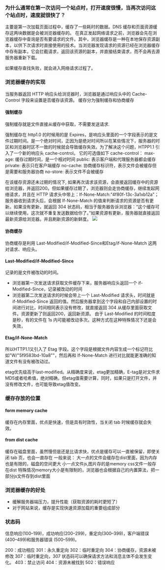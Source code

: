 ### 为什么通常在第一次访问一个站点时，打开速度很慢，当再次访问这个站点时，速度就很快了？
主要是第一次加载页面过程中，缓存了一些耗时的数据。DNS 缓存和页面资源缓存这两块数据是会被浏览器缓存的。
在真正发起网络请求之前，浏览器会先在浏览器缓存中查询是否有要请求的文件。其中，浏览器缓存是一种在本地保存资源副本，以供下次请求时直接使用的技术。当浏览器发现请求的资源已经在浏览器缓存中存有副本，它会拦截请求，返回该资源的副本，并直接结束请求，而不会再去源服务器重新下载。

如果缓存查找失败，就会进入网络请求过程了。

### 浏览器缓存的实现
当服务器返回 HTTP 响应头给浏览器时，浏览器是通过响应头中的 Cache-Control 字段来设置是否缓存该资源。
缓存分为强制缓存和协商缓存
#### 强制缓存
强制缓存就是文件直接从缓存中获取，不需要发送请求.

强制缓存在 http1.0 的时候用的是 Expires，是响应头里面的一个字段表示的是文件过期时间。是一个绝对时间，正因为是绝对时间所以在某些情况下，服务器的时区和浏览器时区不一致的时候就会导致缓存失效。为了解决这个问题，HTPP1.1 引入了一个新的响应头 cache-control。
它的可选值如下
cache-control：
max-age: 缓存过期时间，是一个相对时间
public: 表示客户端和代理服务器都会缓存
private: 表示只在客户端缓存
no-cache: 协商缓存标识符，表示文件会被缓存但是需要和服务器协商
no-store: 表示文件不会被缓存


在该缓存资源还未过期的情况下, 如果再次请求该资源，会直接返回缓存中的资源给浏览器，并返回200。但如果缓存过期了，浏览器则会走协商缓存，继续发起网络请求，并且在 HTTP 请求头中带上：If-None-Match:"4f80f-13c-3a1xb12a"；
服务器收到请求头后，会根据 If-None-Match 的值来判断请求的资源是否有更新。如果没有更新，就返回 304 状态码，相当于服务器告诉浏览器：“这个缓存可以继续使用，这次就不重复发送数据给你了。”如果资源有更新，服务器就直接返回最新资源给浏览器。并且刷新资源的新鲜度。
![](https://static001.geekbang.org/resource/image/5f/08/5fc2f88a04ee0fc41a808f3481287408.png)

#### 协商缓存
协商缓存是利用 Last-Modified/if-Modified-Since和Etag/if-None-Match 这两对请求、响应头。
#### Last-Modified/if-Modified-Since
记录的是文件被改动的时间。
- 浏览器第一次发送请求获取文件缓存下来，服务器响应头返回一个 if-Modified-Since，记录被改动的时间
- 浏览器第二次发送请求的时候会带上一个 Last-Modified 请求头，时间就是 if-Modified-Since 返回的值。然后服务器拿到这个字段和自己内部设置的时间进行对比，时间相同表示没有修改，就直接返回 304 从缓存里面获取文件。资源更新了则返回200，返回新资源。
由于 Last-Modified 的时间粒度是秒，有的文件在 1s 内可能被改动多次。这种方式在这种特殊情况下还是会失效，
#### Etag/if-None-Match
所以HTTP1.1又引入了 Etag 字段。这个字段是根据文件内容生成一个标记符比如"W/"5f9583bd-10a8""，然后再和 If-None-Match 进行对比就能更准确的知道文件有没有被改动过。

etag优先级高于last-modified。从精确度来说，etag更加精确，E-tag是对文件求MD5或者哈希值，绝对精确，但etag值需要计算，同时，如果只是打开文件，并没有修改文件，也可能导致etag值改变。

### 缓存存放的位置
#### form memory cache
缓存在内存里面，优点是快速，但是具有时效性，当关闭 tab 时候缓存就会失效。
#### from dist cache
缓存在磁盘里面，虽然慢但是还是比请求快，优点是缓存可以一直被保留，即使关闭 tab 页，也会一直存在
一般来说：
大一点的文件会缓存在dist里面，因为内存也是有限的，磁盘的空间更大
小一点文件js,图片存的是memory
css文件一般存在dist
特殊情况memory大小是有限制的，浏览器也会根据自己的内置算法，把一部分js文件存到dist里面
### 浏览器缓存的好处
- 缓解服务器端压力，提升性能（获取资源的耗时更短了）
- 对于网站来说，缓存是实现快速资源加载的重要组成部分

### 状态码
信息响应(100–199)，成功响应(200–299)，重定向(300–399)，客户端错误(400–499)和服务器错误 (500–599)。

200：成功相应
301：永久重定向
302：临时重定向
304：协商缓存，资源未被修改
307：临时重定向，307 状态码可以确保请求方法和消息主体不会发生变化。
403：禁止访问
404：资源未被找到
502：错误响应